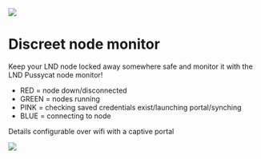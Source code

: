 <img src="https://i.imgur.com/JVv86hR.png">

# Discreet node monitor 


Keep your LND node locked away somewhere safe and monitor it with the LND Pussycat node monitor!


* RED = node down/disconnected
* GREEN = nodes running
* PINK = checking saved credentials exist/launching portal/synching
* BLUE = connecting to node 



Details configurable over wifi with a captive portal

<img src="https://i.imgur.com/CIvCVxS.png">
